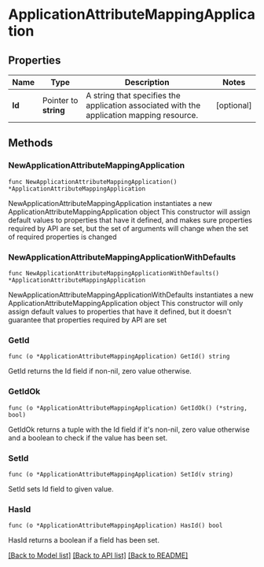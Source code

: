 # ApplicationAttributeMappingApplication

## Properties

Name | Type | Description | Notes
------------ | ------------- | ------------- | -------------
**Id** | Pointer to **string** | A string that specifies the application associated with the application mapping resource. | [optional] 

## Methods

### NewApplicationAttributeMappingApplication

`func NewApplicationAttributeMappingApplication() *ApplicationAttributeMappingApplication`

NewApplicationAttributeMappingApplication instantiates a new ApplicationAttributeMappingApplication object
This constructor will assign default values to properties that have it defined,
and makes sure properties required by API are set, but the set of arguments
will change when the set of required properties is changed

### NewApplicationAttributeMappingApplicationWithDefaults

`func NewApplicationAttributeMappingApplicationWithDefaults() *ApplicationAttributeMappingApplication`

NewApplicationAttributeMappingApplicationWithDefaults instantiates a new ApplicationAttributeMappingApplication object
This constructor will only assign default values to properties that have it defined,
but it doesn't guarantee that properties required by API are set

### GetId

`func (o *ApplicationAttributeMappingApplication) GetId() string`

GetId returns the Id field if non-nil, zero value otherwise.

### GetIdOk

`func (o *ApplicationAttributeMappingApplication) GetIdOk() (*string, bool)`

GetIdOk returns a tuple with the Id field if it's non-nil, zero value otherwise
and a boolean to check if the value has been set.

### SetId

`func (o *ApplicationAttributeMappingApplication) SetId(v string)`

SetId sets Id field to given value.

### HasId

`func (o *ApplicationAttributeMappingApplication) HasId() bool`

HasId returns a boolean if a field has been set.


[[Back to Model list]](../README.md#documentation-for-models) [[Back to API list]](../README.md#documentation-for-api-endpoints) [[Back to README]](../README.md)


